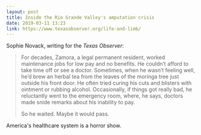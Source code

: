 ```yaml
---
layout: post
title: Inside the Rio Grande Valley's amputation crisis
date: 2019-03-11 13:23
link: https://www.texasobserver.org/life-and-limb/
---
```


Sophie Novack, writing for the *Texas Observer*:

> For decades, Zamora, a legal permanent resident, worked maintenance jobs for low pay and no benefits. He couldn’t afford to take time off or see a doctor. Sometimes, when he wasn’t feeling well, he’d brew an herbal tea from the leaves of the moringa tree just outside his front door. He often tried curing his cuts and blisters with ointment or rubbing alcohol. Occasionally, if things got really bad, he reluctantly went to the emergency room, where, he says, doctors made snide remarks about his inability to pay.
>
> So he waited. Maybe it would pass.

America's healthcare system is a horror show.
